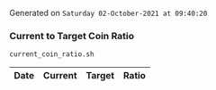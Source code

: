 Generated on `Saturday 02-October-2021 at 09:40:20`

### Current to Target Coin Ratio
`current_coin_ratio.sh`

Date|Current|Target|Ratio
---|---|---|---
